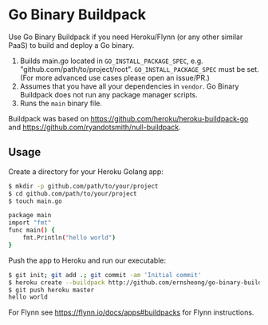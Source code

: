 # Go Binary Buildpack

Use Go Binary Buildpack if you need Heroku/Flynn (or any other similar PaaS) to build and deploy a Go binary.

1. Builds main.go located in `GO_INSTALL_PACKAGE_SPEC`, e.g. "github.com/path/to/project/root". `GO_INSTALL_PACKAGE_SPEC` must be set. (For more advanced use cases please open an issue/PR.)
2. Assumes that you have all your dependencies in `vendor`. Go Binary Buildpack does not run any package manager scripts.
3. Runs the `main` binary file.

Buildpack was based on https://github.com/heroku/heroku-buildpack-go and https://github.com/ryandotsmith/null-buildpack.

## Usage

Create a directory for your Heroku Golang app:

```bash
$ mkdir -p github.com/path/to/your/project
$ cd github.com/path/to/your/project
$ touch main.go

package main
import "fmt"
func main() {
    fmt.Println("hello world")
}
```

Push the app to Heroku and run our executable:

```bash
$ git init; git add .; git commit -am 'Initial commit'
$ heroku create --buildpack http://github.com/ernsheong/go-binary-buildpack.git
$ git push heroku master
hello world
```

For Flynn see https://flynn.io/docs/apps#buildpacks for Flynn instructions.
